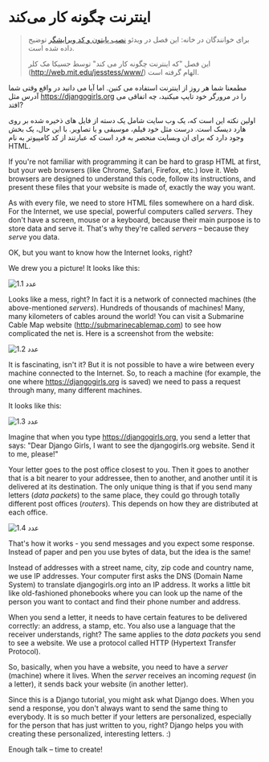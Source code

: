 # اینترنت چگونه کار می‌کند

> برای خوانندگان در خانه: این فصل در ویدئو [نصب پایتون و کد ویرایشگر](https://www.youtube.com/watch?v=oM9yAA09wdc) توضیح داده شده است.
> 
> این فصل "که اینترنت چگونه کار می کند" توسط جسیکا مک کلر (http://web.mit.edu/jesstess/www/) الهام گرفته است.

مطمعنا شما هر روز از اینترنت استفاده می کنین. اما آیا می دانید در واقع وقتی شما آدرس مثل https://djangogirls.org را در مرورگر خود تایپ میکنید، چه اتفاقی می افتد?

اولین نکته این است که، یک وب سایت شامل یک دسته از فایل های ذخیره شده بر روی هارد دیسک است. درست مثل خود فیلم، موسیقی و یا تصاویر. با این حال، یک بخش وجود دارد که برای ان وبسایت منحصر به فرد است که عبارتند از کد کامپیوتر به نام HTML.

If you're not familiar with programming it can be hard to grasp HTML at first, but your web browsers (like Chrome, Safari, Firefox, etc.) love it. Web browsers are designed to understand this code, follow its instructions, and present these files that your website is made of, exactly the way you want.

As with every file, we need to store HTML files somewhere on a hard disk. For the Internet, we use special, powerful computers called *servers*. They don't have a screen, mouse or a keyboard, because their main purpose is to store data and serve it. That's why they're called *servers* – because they *serve* you data.

OK, but you want to know how the Internet looks, right?

We drew you a picture! It looks like this:

![عدد 1.1](images/internet_1.png)

Looks like a mess, right? In fact it is a network of connected machines (the above-mentioned *servers*). Hundreds of thousands of machines! Many, many kilometers of cables around the world! You can visit a Submarine Cable Map website (http://submarinecablemap.com) to see how complicated the net is. Here is a screenshot from the website:

![عدد 1.2](images/internet_3.png)

It is fascinating, isn't it? But it is not possible to have a wire between every machine connected to the Internet. So, to reach a machine (for example, the one where https://djangogirls.org is saved) we need to pass a request through many, many different machines.

It looks like this:

![عدد 1.3](images/internet_2.png)

Imagine that when you type https://djangogirls.org, you send a letter that says: "Dear Django Girls, I want to see the djangogirls.org website. Send it to me, please!"

Your letter goes to the post office closest to you. Then it goes to another that is a bit nearer to your addressee, then to another, and another until it is delivered at its destination. The only unique thing is that if you send many letters (*data packets*) to the same place, they could go through totally different post offices (*routers*). This depends on how they are distributed at each office.

![عدد 1.4](images/internet_4.png)

That's how it works - you send messages and you expect some response. Instead of paper and pen you use bytes of data, but the idea is the same!

Instead of addresses with a street name, city, zip code and country name, we use IP addresses. Your computer first asks the DNS (Domain Name System) to translate djangogirls.org into an IP address. It works a little bit like old-fashioned phonebooks where you can look up the name of the person you want to contact and find their phone number and address.

When you send a letter, it needs to have certain features to be delivered correctly: an address, a stamp, etc. You also use a language that the receiver understands, right? The same applies to the *data packets* you send to see a website. We use a protocol called HTTP (Hypertext Transfer Protocol).

So, basically, when you have a website, you need to have a *server* (machine) where it lives. When the *server* receives an incoming *request* (in a letter), it sends back your website (in another letter).

Since this is a Django tutorial, you might ask what Django does. When you send a response, you don't always want to send the same thing to everybody. It is so much better if your letters are personalized, especially for the person that has just written to you, right? Django helps you with creating these personalized, interesting letters. :)

Enough talk – time to create!